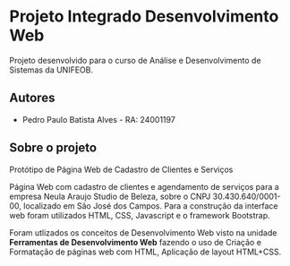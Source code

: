 # Projeto Integrado Desenvolvimento Web

Projeto desenvolvido para o curso de Análise e Desenvolvimento de Sistemas da UNIFEOB.




## Autores

- Pedro Paulo Batista Alves - RA: 24001197


## Sobre o projeto

Protótipo de Página Web de Cadastro de Clientes e Serviços

Página Web com cadastro de clientes e agendamento de serviços para a empresa Neula Araujo Studio de Beleza, sobre o CNPJ 30.430.640/0001-00, localizado em São José dos Campos. Para a construção da interface web foram utilizados HTML, CSS, Javascript e o framework Bootstrap.

Foram utlizados os conceitos de Desenvolvimento Web visto na unidade **Ferramentas de Desenvolvimento Web** fazendo o uso de Criação e Formatação de páginas web com HTML, Aplicação de layout HTML+CSS.
